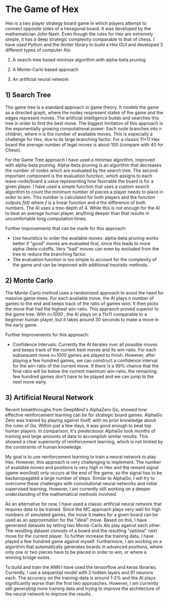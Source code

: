 # The Game of Hex

Hex is a two player strategy board game in which players attempt to
connect opposite sides of a hexagonal board. It was developed by the
mathematician John Nash. Even though the rules for Hex are extremely
simple, it has a deep strategic complexity comparable to that of
chess. I have used Python and the tkinter library to build a Hex GUI
and developed 3 different types of computer AIs:

1) A search-tree based minimax algorithm with alpha-beta pruning

2) A Monte-Carlo based approach 

3) An artificial neural network



## 1) Search Tree

The game tree is a standard approach in game theory. It models the game as a directed graph, where the nodes respresent states of the game and the edges represent moves. The artificial intelligence builds and searches this tree in order to find the best move. The biggest limitation of this approach is the exponentially growing computational power: Each node branches into n children, where n is the number of available moves. This is especially a challenge for Hex, due to its large branching factor. For a classic 11×11 Hex board the average number of legal moves is about 100 (compare with 40 for Chess).

For the Game Tree approach I have used a minimax algorithm, improved
with alpha-beta pruning. Alpha-beta pruning is an algorithm that
decreases the number of nodes which are evaluated by the search tree.
The second important component is the evaluation function, which
assigns to each leave-node/board a value representing how favorable
the board is for a given player. I have used a simple function that
uses a custom search algorithm to count the minimum number of pieces a
player needs to place in order to win. This number is calculated for
both players and the function outputs *f(d)* where *f*
is a linear function and *d* the difference of both numbers.
The AI uses a tree-depth of 4. While this is not enough for the AI to
beat an average human player, anything deeper than that results in
uncomfortable long computation times.


Further improvements that can be made for this approach:
- Use heuristics to order the available moves: alpha-beta pruning works better if "good" moves are evaluated first, since this leads to more alpha-/beta-cutoffs. Very "bad" moves can even by excluded from the tree to reduce the branching factor. 
- The evaluation function is too simple to account for the complexity of the game and can be improved with additional heuristic methods.



## 2) Monte Carlo


  The Monte-Carlo method uses a randomized approach to avoid the need
  for massive game-trees. For each available move, the AI plays
  *n* number of games to the end and keeps track of the ratio of
  games won. It then picks the move that had the highest win-ratio. This
  appraoch proved superior to the game tree: With *n=1000* , the
  AI plays on a 11x11 comparable to a beginner human player, but it
  takes around 30 seconds to make a move in the early game.
  

  Further Improvements for this approach:
  - Confidence Intervals:
  Currently the AI iterates over all possible moves and keeps track of
  the current best moves and its win-ratio. For each subsequent move
  *n=1000* games are played to finish. However, after playing a
  few hundred games, we can construct a confidence interval for the
  win-ratio of the current move. If there is a 99% chance that the final
  ratio will be below the current maximum win-ratio, the remaining few
  hundred games don't have to be played and we can jump to the next move
  early.


## 3) Artificial Neural Network

Recent breakthroughs from DeepMind's AlphaZero Go, showed how
effective reinforcement learning can be for strategic board games.
AlphaGo Zero was trained by playing against itself, with no prior
knowledge about the rules of Go. Within just a few days, it was good
enough to beat top human players. In comparison, it's predecessor
AlphaGo took months of training and large amounts of data to
accomplish similar results. This showed a clear superiority of
reinforcement learning, which is not limited by the constraints of
human knowledge. 

My goal is to use reinforcement learning to
train a neural network to play Hex. However, this approach is very
challenging to implement. The number of available moves and positions
is very high in Hex and the reward signal (game won/lost) only occurs
at the end of the game, so the signal has to be backpropagated a large
number of steps. Similar to AlphaGo, I will try to overcome these
challenges with convolutional neural networks and initial supervised
learning. However, I am currently still working on a deeper
understanding of the mathematical methods involved.


As an alternative for now, I have used a classic artificial neural
network that requires data to be trained. Since the MC approach plays
very well for high numbers of simulated games, the move it makes for a
given board can be used as an approximation for the "ideal" move.
Based on this, I have generated datasets by letting two Monte-Carlo
AIs play against each other. The resulting dataset consists of a board
and the resulting "optimal" next move for the current player. To
further increase the training data, I have played a few hundred game
against myself. Furthermore, I am working on a algorithm that
automatically generates boards in advanced positions, where only one
or two pieces have to be placed in order to win, or where a winning
bridge exists.

To build and train the ANN I have used the tensorflow and keras
libraries. Currently, I use a sequential model with 2 hidden layers
and 81 neurons each. The accuracy on the training-data is around 1-2%
and the AI plays significantly worse than the first two approaches.
However, I am currently still generating more training data and trying
to improve the architecture of the neural network to improve the
results.
